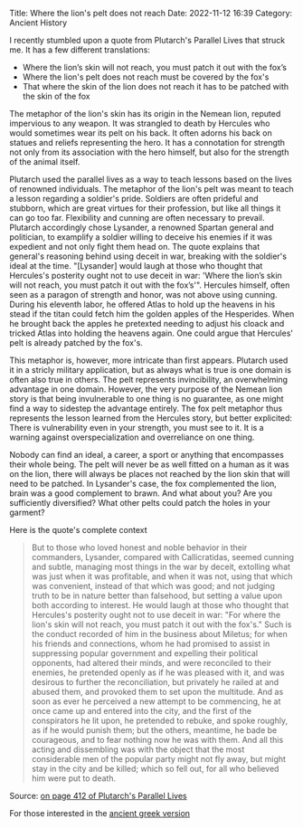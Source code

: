 Title: Where the lion's pelt does not reach
Date: 2022-11-12 16:39
Category: Ancient History

I recently stumbled upon a quote from Plutarch's Parallel Lives that struck me.
It has a few different translations:


- Where the lion’s skin will not reach, you must patch it out with the fox’s
- Where the lion's pelt does not reach must be covered by the fox's
- That where the skin of the lion does not reach it has to be patched with the skin of the fox


The metaphor of the lion's skin has its origin in the Nemean lion, reputed impervious to any weapon. It was strangled to death by Hercules who would sometimes wear its pelt on his back. It often adorns his back on statues and reliefs representing the hero. It has a connotation for strength not only from its association with the hero himself, but also for the strength of the animal itself.

Plutarch used the parallel lives as a way to  teach lessons based on the lives of renowned individuals. The metaphor of the lion's pelt was meant to teach a lesson regarding a soldier's pride. Soldiers are often prideful and stubborn, which are great virtues for their profession, but like all things it can go too far. Flexibility and cunning are often necessary to prevail. Plutarch accordingly chose Lysander, a renowned Spartan general and politician, to examplify a soldier willing to deceive his enemies if it was expedient and not only fight them head on. The quote explains that general's reasoning behind using deceit in war, breaking with the soldier's ideal at the time. "[Lysander] would laugh at those who thought that Hercules's posterity ought not to use deceit in war: 'Where the lion’s skin will not reach, you must patch it out with the fox’s'". Hercules himself, often seen as a paragon of strength and honor, was not above using cunning. During his eleventh labor, he offered Atlas to hold up the heavens in his stead if the titan could fetch him the golden apples of the Hesperides. When he brought back the apples he pretexted needing to adjust his cloack and tricked Atlas into holding the heavens again. One could argue that Hercules' pelt is already patched by the fox's.


This metaphor is, however, more intricate than first appears. Plutarch used it in a stricly military application, but as always what is true is one domain is often also true in others.
The pelt represents invincibility, an overwhelming advantage in one domain. However, the very purpose of the Nemean lion story is that being invulnerable to one thing is no guarantee, as one might find a way to sidestep the advantage entirely. The fox pelt metaphor thus represents the lesson learned from the Hercules story, but better explicited: There is vulnerability even in your strength, you must see to it. It is a warning against overspecialization and overreliance on one thing.


Nobody can find an ideal, a career, a sport or anything that encompasses their whole being. The pelt will never be as well fitted on a human as it was on the lion, there will always be places not reached by the lion skin that will need to be patched. In Lysander's case, the fox complemented the lion, brain was a good complement to brawn. And what about you? Are you sufficiently diversified? What other pelts could patch the holes in your garment?


Here is the quote's complete context
> But to those who loved honest and noble behavior in their commanders, Lysander, compared with Callicratidas, seemed cunning and subtle, managing most things in the war by deceit, extolling what was just when it was profitable, and when it was not, using that which was convenient, instead of that which was good; and not judging truth to be in nature better than falsehood, but setting a value upon both according to interest. He would laugh at those who thought that Hercules's posterity ought not to use deceit in war: "For where the lion's skin will not reach, you must patch it out with the fox's." Such is the conduct recorded of him in the business about Miletus; for when his friends and connections, whom he had promised to assist in suppressing popular government and expelling their political opponents, had altered their minds, and were reconciled to their enemies, he pretended openly as if he was pleased with it, and was desirous to further the reconciliation, but privately he railed at and abused them, and provoked them to set upon the multitude. And as soon as ever he perceived a new attempt to be commencing, he at once came up and entered into the city, and the first of the conspirators he lit upon, he pretended to rebuke, and spoke roughly, as if he would punish them; but the others, meantime, he bade be courageous, and to fear nothing now he was with them. And all this acting and dissembling was with the object that the most considerable men of the popular party might not fly away, but might stay in the city and be killed; which so fell out, for all who believed him were put to death.

Source: [on page 412 of Plutarch's Parallel Lives](https://www.fulltextarchive.com/book/Plutarch-s-Lives/)

For those interested in the [ancient greek version](https://archive.org/details/plutarchs-lives-in-11-volumes.-vol.-4-loeb-80/page/250/mode/2up)
